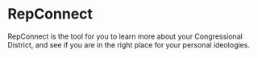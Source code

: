 # RepConnect

RepConnect is the tool for you to learn more about your Congressional District, and see if you are in the right place for your personal ideologies.
